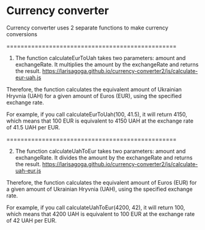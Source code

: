 # Currency converter

Currency converter uses 2 separate functions to make currency conversions

================================================

1) The function calculateEurToUah takes two parameters: amount and exchangeRate. 
It multiplies the amount by the exchangeRate and returns the result.
https://larisagoga.github.io/currency-converter2/js/calculate-eur-uah.js

Therefore, the function calculates the equivalent amount of Ukrainian Hryvnia (UAH) for a given amount of Euros (EUR), using the specified exchange rate.

For example, if you call calculateEurToUah(100, 41.5), it will return 4150, 
which means that 100 EUR is equivalent to 4150 UAH at the exchange rate of 41.5 UAH per EUR.

================================================

2) The function calculateUahToEur takes two parameters: amount and exchangeRate. 
It divides the amount by the exchangeRate and returns the result.
https://larisagoga.github.io/currency-converter2/js/calculate-uah-eur.js

Therefore, the function calculates the equivalent amount of Euros (EUR) for a given amount of Ukrainian Hryvnia (UAH), using the specified exchange rate.

For example, if you call calculateUahToEur(4200, 42), 
it will return 100, which means that 4200 UAH is equivalent to 100 EUR at the exchange rate of 42 UAH per EUR.
